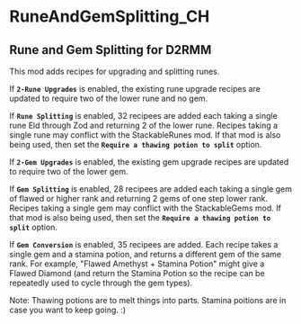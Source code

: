 # RuneAndGemSplitting_CH

## Rune and Gem Splitting for D2RMM

This mod adds recipes for upgrading and splitting runes.

If __`2-Rune Upgrades`__ is enabled, the existing rune upgrade recipes are updated to require two of the lower rune and no gem.

If __`Rune Splitting`__ is enabled, 32 recipees are added each taking a single rune Eld through Zod and returning 2 of the lower rune.
Recipes taking a single rune may conflict with the StackableRunes mod. If that mod is also being used,
then set the  __`Require a thawing potion to split`__ option.

If __`2-Gem Upgrades`__ is enabled, the existing gem upgrade recipes are updated to require two of the lower gem.

If __`Gem Splitting`__ is enabled, 28 recipees are added each taking a single gem of flawed or higher rank and returning 2 gems of one step lower rank.
Recipes taking a single gem may conflict with the StackableGems mod. If that mod is also being used,
then set the  __`Require a thawing potion to split`__ option.

If __`Gem Conversion`__ is enabled, 35 recipees are added.
Each recipe takes a single gem and a stamina potion, and returns a different gem of the same rank.
For example, "Flawed Amethyst + Stamina Potion" might give a Flawed Diamond
(and return the Stamina Potion so the recipe can be repeatedly used to cycle through the gem types).

Note: Thawing potions are to melt things into parts. Stamina poitions are in case you want to keep going. :)
